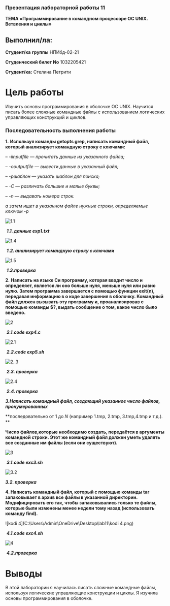 ### **Презентация лабораторной работы 11**  





**ТЕМА «**Программирование в командном процессоре ОС UNIX. Ветвления и циклы**»**





## Выполнил/лa:

**Студент/ка** **группы** НПИбд-02-21

**Студенческий билет No** 1032205421

**Студент/кa:** Стелина Петрити







# Цель работы                                     

Изучить основы программирования в оболочке ОС UNIX. Научится писать более сложные командные файлы с использованием логических управляющих конструкций и циклов.





### **Последовательность выполнения работы**



**1.** **Используя команды getopts grep, написать командный файл, который анализирует командную строку с ключами:**

*– -iinputfile — прочитать данные из указанного файла;*

*– -ooutputfile — вывести данные в указанный файл;*

*– -pшаблон — указать шаблон для поиска;*

*– -C — различать большие и малые буквы;*

*– -n — выдавать номера строк.*

*а затем ищет в указанном файле нужные строки, определяемые ключом -p*

![1.1](C:\Users\Admin\OneDrive\Desktop\lab11\1.1.png)



​									***1.1. данные exp1.txt***



![1.4](C:\Users\Admin\OneDrive\Desktop\lab11\1.4.png)

​							***1.2. анализирует командную строку с ключами***

![1.5](C:\Users\Admin\OneDrive\Desktop\lab11\1.5.png)

​								***1.3.проверка***





**2.** **Написать на языке Си программу, которая вводит число и определяет, является ли оно больше нуля, меньше нуля или равно нулю. Затем программа завершается с помощью функции exit(n), передавая информацию в о коде завершения в оболочку. Командный файл должен вызывать эту программу и, проанализировав с помощью команды $?, выдать сообщение о том, какое число было введено.**

![2](C:\Users\Admin\OneDrive\Desktop\lab11\2.png)

​									***2.1.code exp4.c*** 

![2.1](C:\Users\Admin\OneDrive\Desktop\lab11\2.1.png)

​																	***2.2.code exp5.sh***

![2..3](C:\Users\Admin\OneDrive\Desktop\lab11\2..3.png)

​														***2.3. проверка***

![2.4](C:\Users\Admin\OneDrive\Desktop\lab11\2.4.png)

​															***2.4. проверка***





***3.Написать командный файл, создающий указанное число файлов, пронумерованных***

**последовательно от 1 до 𝑁 (например 1.tmp, 2.tmp, 3.tmp,4.tmp и т.д.). **

**Число файлов,которые необходимо создать, передаётся в аргументы командной строки. Этот же командный файл должен уметь удалять все созданные им файлы (если они существуют).**

![3](C:\Users\Admin\OneDrive\Desktop\lab11\3.png)

​																***3.1.code exc3.sh***

![3.2](C:\Users\Admin\OneDrive\Desktop\lab11\3.2.png)

***3.2. проверка***



**4. Написать командный файл, который с помощью команды tar запаковывает в архив все файлы в указанной директории. Модифицировать его так, чтобы запаковывались только те файлы, которые были изменены менее недели тому назад (использовать команду find).**



![kodi 4](C:\Users\Admin\OneDrive\Desktop\lab11\kodi 4.png)

​										***4.1.code exc4.sh***

![4](C:\Users\Admin\OneDrive\Desktop\lab11\4.png)

​								***4.2.проверка***





# Выводы

В этой лаборатории я научилась писать сложные командные файлы, используя логические управляющие конструкции и циклы. Я изучилa основы программирования в оболочке.



